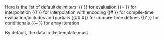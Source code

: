 Here is the list of default delimiters:
{{ }}	for evaluation
{{= }}	for interpolation
{{! }}	for interpolation with encoding
{{# }}	for compile-time evaluation/includes and partials
{{## #}}	for compile-time defines
{{? }}	for conditionals
{{~ }}	for array iteration

By default, the data in the template must